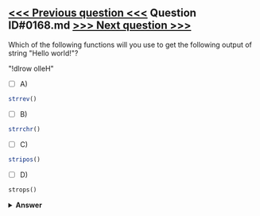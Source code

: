 [<<< Previous question <<<](0167.md)   Question ID#0168.md   [>>> Next question >>>](0169.md)
---

Which of the following functions will you use to get the following output of string "Hello world!"?

"!dlrow olleH"


- [ ] A)
```php
strrev()
```

- [ ] B)
```php
strrchr()
```

- [ ] C)
```php
stripos()
```

- [ ] D)
```php
strops()
```


<details><summary><b>Answer</b></summary>
<p>
  Answer: <strong>A</strong>
</p>
</details>

